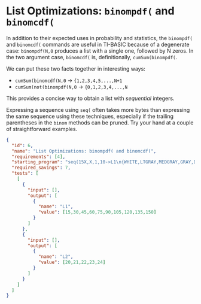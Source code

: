 # List Optimizations: `binompdf(` and `binomcdf(`
In addition to their expected uses in probability and statistics, the `binompdf(` and `binomcdf(` commands are useful in TI-BASIC because of a degenerate case: `binompdf(N,0` produces a list with a single one, followed by N zeros. In the two argument case, `binomcdf(` is, definitionally, `cumSum(binompdf(`.

We can put these two facts together in interesting ways:
- `cumSum(binomcdf(N,0` -> `{1,2,3,4,5,...,N+1`
- `cumSum(not(binompdf(N,0` -> `{0,1,2,3,4,...,N`

This provides a concise way to obtain a list with *sequential* integers.

Expressing a sequence using `seq(` often takes more bytes than expressing the same sequence using these techniques, especially if the trailing parentheses in the `binom` methods can be pruned. Try your hand at a couple of straightforward examples.

```json
{
  "id": 6,
  "name": "List Optimizations: binompdf( and binomcdf(",
  "requirements": [4],
  "starting_program": "seq(15X,X,1,10->L1\n{WHITE,LTGRAY,MEDGRAY,GRAY,DARKGRAY->L2",
  "required_savings": 7,
  "tests": [
    [
      {
        "input": [],
        "output": [
          {
            "name": "L1",
            "value": [15,30,45,60,75,90,105,120,135,150]
          }
        ]
      },
      {
        "input": [],
        "output": [
          {
            "name": "L2",
            "value": [20,21,22,23,24]
          }
        ]
      }
    ]
  ]
}
```